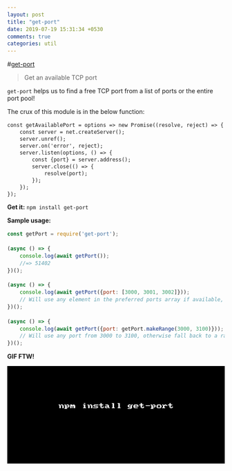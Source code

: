 ```yaml
---
layout: post
title: "get-port"
date: 2019-07-19 15:31:34 +0530
comments: true
categories: util
---
```


#[get-port](https://npm.im/get-port)
> Get an available TCP port

`get-port` helps us to find a free TCP port from a list of ports or the entire port pool!

The crux of this module is in the below function:

```
const getAvailablePort = options => new Promise((resolve, reject) => {
	const server = net.createServer();
	server.unref();
	server.on('error', reject);
	server.listen(options, () => {
		const {port} = server.address();
		server.close(() => {
			resolve(port);
		});
	});
});
```

__Get it:__ `npm install get-port`

__Sample usage:__


```js
const getPort = require('get-port');
 
(async () => {
    console.log(await getPort());
    //=> 51402
})();

(async () => {
    console.log(await getPort({port: [3000, 3001, 3002]}));
    // Will use any element in the preferred ports array if available, otherwise fall back to a random port
})();

(async () => {
    console.log(await getPort({port: getPort.makeRange(3000, 3100)}));
    // Will use any port from 3000 to 3100, otherwise fall back to a random port
})();
```

__GIF FTW!__

![get-port](/images/get-port/get-port.gif)
